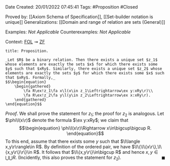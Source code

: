 <br />
<br />

Date Created: 20/01/2022 07:45:41
Tags: #Proposition #Closed 

Proved by: [[Axiom Schema of Specification]], [[Set-builder notation is unique]]
Generalizations: [[Domain and range of relation are sets (General)]]

Examples: _Not Applicable_
Counterexamples: _Not Applicable_

Context: [$\textrm{FOL}$](obsidian://open?file=First%20Order%20Logic)$\,\,\rightsquigarrow\,\,$[$\textrm{ZF}$](obsidian://open?file=Zermelo-Fraenkel%20Set%20Theory)

``` ad-Proposition
title: Proposition.

_Let $R$ be a binary relation. Then there exists a unique set $z_1$ whose elements are exactly the sets $x$ for which there exists some $y$ such that $xRy$. Similarly, there exists a unique set $z_2$ whose elements are exactly the sets $y$ for which there exists some $x$ such that $xRy$. Formally,_
$$\begin{equation}
    \begin{gathered}
        \fa R\ex!z_1\fa x\l(x\in z_1\Leftrightarrow\ex y:xRy\r)\\
        \fa R\ex!z_2\fa y\l(y\in z_2\Leftrightarrow\ex x:xRy\r).
    \end{gathered}
\end{equation}$$

```

_Proof_. We shall prove the statement for $z_1$; the proof for $z_2$ is analogous. Let $\phi\l(x\r)$ denote the formula $\ex y:xRy$; we claim that
$$\begin{equation}
    \phi\l(x\r)\Rightarrow x\in\bigcup\bigcup R.
\end{equation}$$
To this end, assume that there exists some $y$ such that $\l\langle x,y\r\rangle\in R$. By definition of the ordered pair, we have $\l\{\l\{x\r\},\l\{x,y\r\}\r\}\in R$. It follows that $\l\{x,y\r\}\in\bigcup R$ and hence $x,y\in\bigcup\bigcup R$. (Incidently, this also proves the statement for $z_2$).<span style="float:right;">$\blacksquare$</span>
